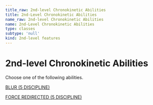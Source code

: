 ```yaml
---
title_raw: 2nd-level Chronokinetic Abilities
title: 2nd-Level Chronokinetic Abilities
name_raw: 2nd-level Chronokinetic Abilities
name: 2nd-Level Chronokinetic Abilities
type: classes
subtype: 'null'
kind: 2nd-level features
---
```


# 2nd-level Chronokinetic Abilities

Choose one of the following abilities.

[BLUR (5 DISCIPLINE)](./Blur.md)

[FORCE REDIRECTED (5 DISCIPLINE)](./Force%20Redirected.md)
